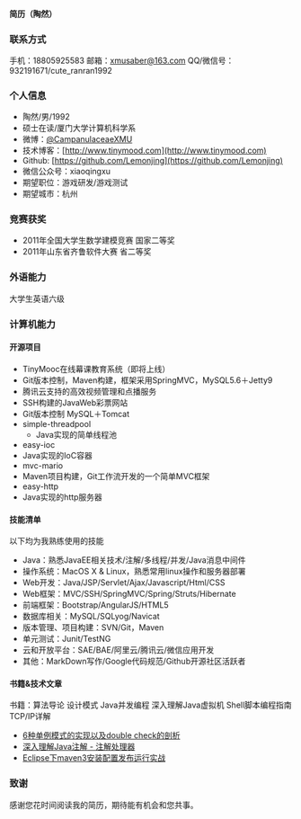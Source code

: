 #### 简历（陶然）
### 联系方式

手机：18805925583 邮箱：xmusaber@163.com
QQ/微信号：932191671/cute_ranran1992

### 个人信息

 - 陶然/男/1992
 - 硕士在读/厦门大学计算机科学系 
 - 微博：[@CampanulaceaeXMU](http://weibo.com/u/1662536394)
 - 技术博客：[http://www.tinymood.com](http://www.tinymood.com)
 - Github: [https://github.com/Lemonjing](https://github.com/Lemonjing)
 - 微信公众号：xiaoqingxu
 - 期望职位：游戏研发/游戏测试
 - 期望城市：杭州

### 竞赛获奖
- 2011年全国大学生数学建模竞赛 国家二等奖
- 2011年山东省齐鲁软件大赛 省二等奖

### 外语能力
大学生英语六级

### 计算机能力
#### 开源项目
- TinyMooc在线幕课教育系统（即将上线）
 - Git版本控制，Maven构建，框架采用SpringMVC，MySQL5.6＋Jetty9
 - 腾讯云支持的高效视频管理和点播服务
- SSH构建的JavaWeb彩票网站
 - Git版本控制 MySQL＋Tomcat
- simple-threadpool
  - Java实现的简单线程池
- easy-ioc
 - Java实现的IoC容器
- mvc-mario
 - Maven项目构建，Git工作流开发的一个简单MVC框架
- easy-http
 - Java实现的http服务器


#### 技能清单

以下均为我熟练使用的技能

- Java：熟悉JavaEE相关技术/注解/多线程/并发/Java消息中间件
- 操作系统：MacOS X & Linux，熟悉常用linux操作和服务器部署
- Web开发：Java/JSP/Servlet/Ajax/Javascript/Html/CSS
- Web框架：MVC/SSH/SpringMVC/Spring/Struts/Hibernate
- 前端框架：Bootstrap/AngularJS/HTML5
- 数据库相关：MySQL/SQLyog/Navicat
- 版本管理、项目构建：SVN/Git，Maven
- 单元测试：Junit/TestNG
- 云和开放平台：SAE/BAE/阿里云/腾讯云/微信应用开发
- 其他：MarkDown写作/Google代码规范/Github开源社区活跃者

#### 书籍&技术文章

书籍：算法导论 设计模式 Java并发编程 深入理解Java虚拟机 Shell脚本编程指南 TCP/IP详解

- [6种单例模式的实现以及double check的剖析](http://www.tinymood.com/archives/1195.html)
- [深入理解Java注解 - 注解处理器](http://www.tinymood.com/archives/1213.html)
- [Eclipse下maven3安装配置发布运行实战](http://www.tinymood.com/archives/674.html)

### 致谢
感谢您花时间阅读我的简历，期待能有机会和您共事。